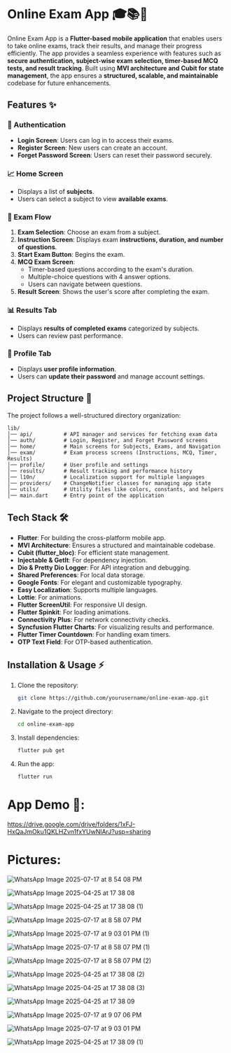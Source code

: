 # Online Exam App 🎓📚📓

Online Exam App is a **Flutter-based mobile application** that enables users to take online exams, track their results, and manage their progress efficiently. The app provides a seamless experience with features such as **secure authentication, subject-wise exam selection, timer-based MCQ tests, and result tracking**. Built using **MVI architecture and Cubit for state management**, the app ensures a **structured, scalable, and maintainable** codebase for future enhancements.

## Features ✨

### 🔐 Authentication
- **Login Screen**: Users can log in to access their exams.
- **Register Screen**: New users can create an account.
- **Forget Password Screen**: Users can reset their password securely.

### 📈 Home Screen
- Displays a list of **subjects**.
- Users can select a subject to view **available exams**.

### 📖 Exam Flow
1. **Exam Selection**: Choose an exam from a subject.
2. **Instruction Screen**: Displays exam **instructions, duration, and number of questions**.
3. **Start Exam Button**: Begins the exam.
4. **MCQ Exam Screen**:
   - Timer-based questions according to the exam's duration.
   - Multiple-choice questions with 4 answer options.
   - Users can navigate between questions.
5. **Result Screen**: Shows the user's score after completing the exam.

### 📊 Results Tab
- Displays **results of completed exams** categorized by subjects.
- Users can review past performance.

### 👤 Profile Tab
- Displays **user profile information**.
- Users can **update their password** and manage account settings.

## Project Structure 📂

The project follows a well-structured directory organization:

```
lib/
│── api/          # API manager and services for fetching exam data
│── auth/         # Login, Register, and Forget Password screens
│── home/         # Main screens for Subjects, Exams, and Navigation
│── exam/         # Exam process screens (Instructions, MCQ, Timer, Results)
│── profile/      # User profile and settings
│── results/      # Result tracking and performance history
│── l10n/         # Localization support for multiple languages
│── providers/    # ChangeNotifier classes for managing app state
│── utils/        # Utility files like colors, constants, and helpers
│── main.dart     # Entry point of the application
```

## Tech Stack 🛠️
- **Flutter**: For building the cross-platform mobile app.
- **MVI Architecture**: Ensures a structured and maintainable codebase.
- **Cubit (flutter_bloc)**: For efficient state management.
- **Injectable & GetIt**: For dependency injection.
- **Dio & Pretty Dio Logger**: For API integration and debugging.
- **Shared Preferences**: For local data storage.
- **Google Fonts**: For elegant and customizable typography.
- **Easy Localization**: Supports multiple languages.
- **Lottie**: For animations.
- **Flutter ScreenUtil**: For responsive UI design.
- **Flutter Spinkit**: For loading animations.
- **Connectivity Plus**: For network connectivity checks.
- **Syncfusion Flutter Charts**: For visualizing results and performance.
- **Flutter Timer Countdown**: For handling exam timers.
- **OTP Text Field**: For OTP-based authentication.

## Installation & Usage ⚡

1. Clone the repository:
   ```sh
   git clone https://github.com/yourusername/online-exam-app.git
   ```

2. Navigate to the project directory:
   ```sh
   cd online-exam-app
   ```

3. Install dependencies:
   ```sh
   flutter pub get
   ```

4. Run the app:
   ```sh
   flutter run
   ```

# App Demo 🎥:
https://drive.google.com/drive/folders/1xFJ-HxQaJmOku1QKLHZvn1fxYUwNlArJ?usp=sharing

# Pictures:
![WhatsApp Image 2025-07-17 at 8 54 08 PM](https://github.com/user-attachments/assets/3787fcad-ef64-4f12-8e48-86b1c3f362cb)

![WhatsApp Image 2025-04-25 at 17 38 08](https://github.com/user-attachments/assets/fc57a80d-b184-4285-b4e4-c89a8cc4febd)

![WhatsApp Image 2025-04-25 at 17 38 08 (1)](https://github.com/user-attachments/assets/380ba068-b409-48f8-97b1-873e7c00eaab)

![WhatsApp Image 2025-07-17 at 8 58 07 PM](https://github.com/user-attachments/assets/109321c9-071a-4d03-840e-b57e8de4ee50)

![WhatsApp Image 2025-07-17 at 9 03 01 PM (1)](https://github.com/user-attachments/assets/4c14220e-7b0c-46cc-a2ad-4490e95f5321)

![WhatsApp Image 2025-07-17 at 8 58 07 PM (1)](https://github.com/user-attachments/assets/4b5c7ea3-9543-41b4-bc85-2c9dbfd71c97)

![WhatsApp Image 2025-07-17 at 8 58 07 PM (2)](https://github.com/user-attachments/assets/413f53d2-3dc2-4d43-b58e-2b0451aa8cf5)

![WhatsApp Image 2025-04-25 at 17 38 08 (2)](https://github.com/user-attachments/assets/2a317825-2802-4abc-be4e-0aa2792507fd)

![WhatsApp Image 2025-04-25 at 17 38 08 (3)](https://github.com/user-attachments/assets/7a01e77e-ff66-46f6-acd7-fc524a4a7621)

![WhatsApp Image 2025-04-25 at 17 38 09](https://github.com/user-attachments/assets/01e5cac8-2a32-4f78-8b48-7d2364743e4c)

![WhatsApp Image 2025-07-17 at 9 07 06 PM](https://github.com/user-attachments/assets/e82de79b-3953-48e4-a90e-9e7a40b4906f)

![WhatsApp Image 2025-07-17 at 9 03 01 PM](https://github.com/user-attachments/assets/c5753ef8-c904-4faa-9c6a-aa648800b9b3)

![WhatsApp Image 2025-04-25 at 17 38 09 (1)](https://github.com/user-attachments/assets/68a14385-4cbc-4bee-90ad-f2c255580f43)
